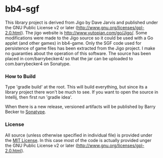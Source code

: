 # bb4-sgf

This library project is derived from Jigo by Dave Jarvis and published under the
GNU Public License v2 or later (http://www.gnu.org/licenses/gpl-2.0.html).
The jigo website is http://www.yutopian.com/go/Jigo/. Some modifications were made to the Jigo source so it could be
used with a Go applet (and other games) in bb4-game. Only the SGF code used for persistence of game files
has been extracted from the Jigo project. I make no guaranties about the operation of this software. The source
has been placed in com/barrybecker4/ so that the jar can be uploaded to com.barrybecker4 on Sonatype.

### How to Build
Type 'gradle build' at the root. This will build everything, but since its a library project there won't be much to see.
If you want to open the source in Intellij, then first run 'gradle idea'.

When there is a new release, versioned artifacts will be published by Barry Becker to [Sonatype](https://oss.sonatype.org).

### License
All source (unless otherwise specified in individual file) is provided under the [MIT License](http://www.opensource.org/licenses/MIT). In this case most of the code is actually provided unger the
 GNU Public License v2 or later (http://www.gnu.org/licenses/gpl-2.0.html).



